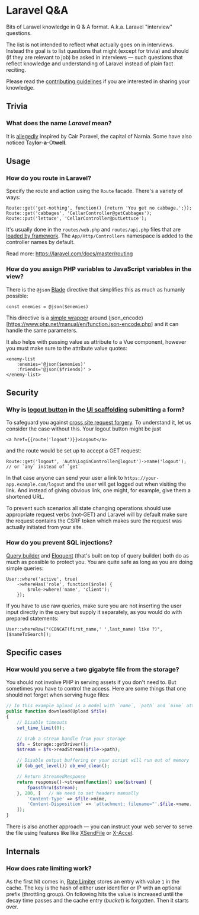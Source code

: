 # Laravel Q&A

Bits of Laravel knowledge in Q & A format. A.k.a. Laravel "interview" questions.

The list is not intended to reflect what actually goes on in interviews. Instead the goal is to list questions that might (except for trivia) and should (if they are relevant to job) be asked in interviews — such questions that reflect knowledge and understanding of Laravel instead of plain fact reciting.

Please read the [contributing guidelines](CONTRIBUTING.md) if you are interested in sharing your knowledge.

## Trivia

### What does the name *Laravel* mean?

It is [allegedly](https://twitter.com/abigailotwell/status/636178413523329024) inspired by Cair Paravel, the capital of Narnia. Some have also noticed Tay**lor**-**a**-Ot**well**.

## Usage

### How do you route in Laravel?

Specify the route and action using the `Route` facade. There's a variety of ways:

```
Route::get('get-nothing', function() {return 'You get no cabbage.';});
Route::get('cabbages', 'CellarController@getCabbages');
Route::put('lettuce', 'CellarController@putLettuce');
```

It's usually done in the `routes/web.php` and `routes/api.php` files that are [loaded by framework](https://github.com/laravel/laravel/blob/master/app/Providers/RouteServiceProvider.php). The `App/Http/Controllers` namespace is added to the controller names by default.

Read more: https://laravel.com/docs/master/routing

### How do you assign PHP variables to JavaScript variables in the view?

There is the `@json` [Blade](https://laravel.com/docs/master/blade) directive that simplifies this as much as humanly possible:

```
const enemies = @json($enemies)
```


This directive is a [simple wrapper](https://github.com/laravel/framework/blob/0b12ef19623c40e22eff91a4b48cb13b3b415b25/src/Illuminate/View/Compilers/Concerns/CompilesJson.php) around (json_encode)[https://www.php.net/manual/en/function.json-encode.php] and it can handle the same parameters.

It also helps with passing value as attribute to a Vue component, however you must make sure to the attribute value quotes:

```
<enemy-list 
    :enemies='@json($enemies)'
    :friends='@json($friends)' >
</enemy-list>
```

## Security

### Why is [logout button](https://github.com/laravel/ui/blob/ec838c75ba1886d014c5465b1ecc79b2071f46c7/src/Auth/bootstrap-stubs/layouts/app.stub#L58) in the [UI scaffolding](https://laravel.com/docs/master/frontend) submitting a form?

To safeguard you against [cross site request forgery](https://laravel.com/docs/master/csrf). To understand it, let us consider the case without this. Your logout button might be just

```
<a href={{route('logout')}}>Logout</a>
```

and the route would be set up to accept a GET request:

```
Route::get('logout', 'Auth\LoginController@logout')->name('logout');  // or `any` instead of `get`
```

In that case anyone can send your user a link to `https://your-app.example.com/logout` and the user will get logged out when visiting the link. And instead of giving obvious link, one might, for example, give them a shortened URL.

To prevent such scenarios all state changing operations should use appropriate request verbs (not-GET) and Laravel will by default make sure the request contains the CSRF token which makes sure the request was actually initiated from your site.

### How do you prevent SQL injections?

[Query builder](https://laravel.com/docs/master/queries) and [Eloquent](https://laravel.com/docs/master/eloquent) (that's built on top of query builder) both do as much as possible to protect you. You are quite safe as long as you are doing simple queries:

```
User::where('active', true)
    ->whereHas('role', function($role) {
        $role->where('name', 'client');
    });
```

If you have to use raw queries, make sure you are not inserting the user input directly in the query but supply it separately, as you would do with prepared statements:

```
User::whereRaw("(CONCAT(first_name,' ',last_name) like ?)", [$nameToSearch]);
```

## Specific cases

### How would you serve a two gigabyte file from the storage?

You should not involve PHP in serving assets if you don't need to. But sometimes you have to control the access. Here are some things that one should not forget when serving huge files:

```php
// In this example Upload is a model with `name`, `path` and `mime` attributes
public function download(Upload $file)
{
    // Disable timeouts
    set_time_limit(0);

    // Grab a stream handle from your storage
    $fs = Storage::getDriver();
    $stream = $fs->readStream($file->path);

    // Disable output buffering or your script will run out of memory
    if (ob_get_level()) ob_end_clean();

    // Return StreamedResponse
    return response()->stream(function() use($stream) {
        fpassthru($stream);
    }, 200, [   // We need to set headers manually
        'Content-Type' => $file->mime,
        'Content-Disposition' => 'attachment; filename="'.$file->name.'"',
    ]);
}
```

There is also another approach — you can instruct your web server to serve the file using features like like [XSendFile](https://tn123.org/mod_xsendfile/) or [X-Accel](https://www.nginx.com/resources/wiki/start/topics/examples/xsendfile/).

## Internals

### How does rate limiting work?

As the first hit comes in, [Rate Limiter](https://github.com/laravel/framework/blob/7.x/src/Illuminate/Cache/RateLimiter.php) stores an entry with value `1` in the cache. The key is the hash of either user identifier or IP with an optional prefix (throttling group). On following hits the value is increased until the decay time passes and the cache entry (*bucket*) is forgotten. Then it starts over.
